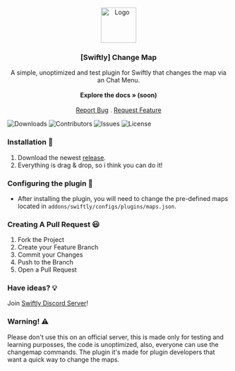 <br/>
<p align="center">
  <a href="https://github.com/swiftly-solution/swiftly_mostactive">
    <img src="https://media.discordapp.net/attachments/979452783466000466/1168236894652469248/Swiftly_Logo.png?ex=6575f264&is=65637d64&hm=dd2834983bebeab98d7febd44bb3bd20e9aded13ecefac63cc990b222a9d9e9e&=&format=webp&quality=lossless&width=468&height=468" alt="Logo" width="80" height="80">
  </a>

  <h3 align="center">[Swiftly] Change Map</h3>

  <p align="center">
    A simple, unoptimized and test plugin for Swiftly that changes the map via an Chat Menu.
    <br/>
    <br/>
    <strong>Explore the docs » (soon)</strong>
    <br/>
    <br/>
    <a href="https://github.com/blu133721/swiftly_map/issues">Report Bug</a>
    .
    <a href="https://github.com/blu133721/swiftly_map/issues">Request Feature</a>
  </p>
</p>

![Downloads](https://img.shields.io/github/downloads/blu133721/swiftly_map/total) ![Contributors](https://img.shields.io/github/contributors/blu133721/swiftly_map?color=dark-green) ![Issues](https://img.shields.io/github/issues/blu133721/swiftly_map) ![License](https://img.shields.io/github/license/blu133721/swiftly_map) 

### Installation 👀

1. Download the newest [release](https://github.com/blu133721/swiftly_map/releases).
2. Everything is drag & drop, so i think you can do it!

### Configuring the plugin 🧐

* After installing the plugin, you will need to change the pre-defined maps located in `addons/swiftly/configs/plugins/maps.json`.

### Creating A Pull Request 😃

1. Fork the Project
2. Create your Feature Branch
3. Commit your Changes
4. Push to the Branch
5. Open a Pull Request

### Have ideas? 💡
Join [Swiftly Discord Server](https://discord.gg/ESKNDx2CNB)!

### Warning! ⚠️
Please don't use this on an official server, this is made only for testing and learning purposses, the code is unoptimized, also, everyone can use the changemap commands. 
The plugin it's made for plugin developers that want a quick way to change the maps.